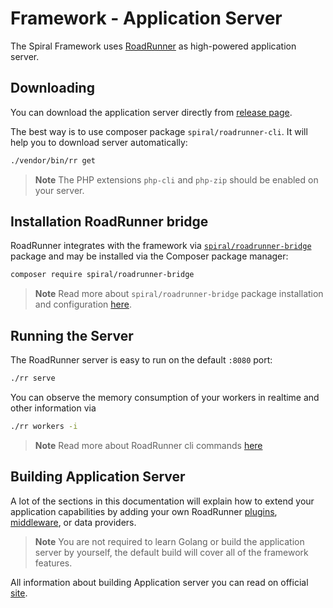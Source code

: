 # Framework - Application Server

The Spiral Framework uses [RoadRunner](https://roadrunner.dev) as high-powered application server.

## Downloading

You can download the application server directly 
from [release page](https://github.com/roadrunner-server/roadrunner/releases).

The best way is to use composer package `spiral/roadrunner-cli`. It will help you to download server
automatically:

```bash
./vendor/bin/rr get
```

> **Note**
> The PHP extensions `php-cli` and `php-zip` should be enabled on your server.

## Installation RoadRunner bridge

RoadRunner integrates with the framework via [`spiral/roadrunner-bridge`](https://github.com/spiral/roadrunner-bridge)
package and may be installed via the Composer package manager:

```bash
composer require spiral/roadrunner-bridge
```

> **Note**
> Read more about `spiral/roadrunner-bridge` package installation and 
> configuration [here](https://github.com/spiral/roadrunner-bridge/blob/master/README.md).

## Running the Server

The RoadRunner server is easy to run on the default `:8080` port:

```bash
./rr serve
```

You can observe the memory consumption of your workers in realtime and other information via

```bash
./rr workers -i
```

> **Note**
> Read more about RoadRunner cli commands [here](https://roadrunner.dev/docs/app-server-cli/2.x/en)

## Building Application Server

A lot of the sections in this documentation will explain how to extend your application capabilities by adding your own
RoadRunner [plugins](https://roadrunner.dev/docs/app-server-build/2.x/en), 
[middleware](https://roadrunner.dev/docs/middleware-writing-a-middleware/2.x/en), or data providers.

> **Note**
> You are not required to learn Golang or build the application server by yourself, the default build will cover all of
> the framework features.

All information about building Application server you can read on official 
[site](https://roadrunner.dev/docs/app-server-build/2.x/en).

